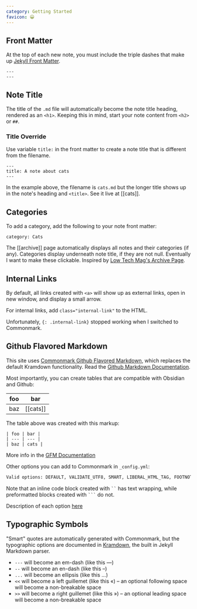 ```yaml
---
category: Getting Started
favicon: 😀
---
```


## Front Matter
At the top of each new note, you must include the triple dashes that make up [Jekyll Front Matter](https://jekyllrb.com/docs/front-matter/).

```
---
---
```

## Note Title
The title of the `.md` file will automatically become the note title heading, rendered as an `<h1>`. Keeping this in mind, start your note content from `<h2>` or `##`.

### Title Override
Use variable `title:` in the front matter to create a note title that is different from the filename. 

```
---
title: A note about cats
---
```

In the example above, the filename is `cats.md` but the longer title shows up in the note's heading and `<title>`. See it live at [[cats]].

## Categories
To add a category, add the following to your note front matter:

`category: Cats`

The [[archive]] page automatically displays all notes and their categories (if any). Categories display underneath note title, if they are not null. Eventually I want to make these clickable. Inspired by [Low Tech Mag's Archive Page](https://solar.lowtechmagazine.com/archives.html).

## Internal Links
By default, all links created with `<a>` will show up as external links, open in new window, and display a small arrow.

For internal links, add `class="internal-link"` to the HTML.

Unfortunately, `{: .internal-link}` stopped working when I switched to Commonmark.

## Github Flavored Markdown
This site uses [Commonmark Github Flavored Markdown](https://github.com/github/jekyll-commonmark-ghpages), which replaces the default Kramdown functionality. Read the [Github Markdown Documentation](https://github.github.com/gfm/).

Most importantly, you can create tables that are compatible with Obsidian and Github:

| foo | bar      | 
| --- | -------- |
| baz | [[cats]] |

The table above was created with this markup:
`````
| foo | bar |
| --- | --- |
| baz | cats |
`````

More info in the [GFM Documentation](https://github.github.com/gfm/#tables-extension-)

Other options you can add to Commonmark in `_config.yml`:

```sh
Valid options: DEFAULT, VALIDATE_UTF8, SMART, LIBERAL_HTML_TAG, FOOTNOTES, STRIKETHROUGH_DOUBLE_TILDE, SOURCEPOS, HARDBREAKS, SAFE, NOBREAKS, GITHUB_PRE_LANG, TABLE_PREFER_STYLE_ATTRIBUTES, FULL_INFO_STRING
```

Note that an inline code block created with ` `` ` has text wrapping, while preformatted blocks created with ` ``` ` do not.

Description of each option [here](https://github.com/gjtorikian/commonmarker#options)

## Typographic Symbols
"Smart" quotes are automatically generated with Commonmark, but the typographic options are documented in [Kramdown](https://kramdown.gettalong.org/syntax.html#typographic-symbols), the built in Jekyll Markdown parser.

-   `---` will become an em-dash (like this —)
-   `--` will become an en-dash (like this –)
-   `...` will become an ellipsis (like this …)
-   `<<` will become a left guillemet (like this «) – an optional following space will become a non-breakable space
-   `>>` will become a right guillemet (like this ») – an optional leading space will become a non-breakable space